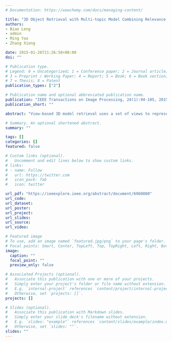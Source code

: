 ```yaml
---
# Documentation: https://wowchemy.com/docs/managing-content/

title: "3D Object Retrieval with Multi-topic Model Combining Relevance Feedback and LDA Model"
authors:
- Biao Leng
- admin
- Ming Yao
- Zhang Xiong

date: 2015-01-26T21:26:58+08:00
doi: ""

# Publication type.
# Legend: 0 = Uncategorized; 1 = Conference paper; 2 = Journal article;
# 3 = Preprint / Working Paper; 4 = Report; 5 = Book; 6 = Book section;
# 7 = Thesis; 8 = Patent
publication_types: ["2"]

# Publication name and optional abbreviated publication name.
publication: "IEEE Transactions on Image Processing, 24(1):94-105, 2015"
publication_short: ""

abstract: "View-based 3D model retrieval uses a set of views to represent each object. Discovering the complex relationship between multiple views remains challenging in 3D object retrieval. Recent progress in the latent Dirichlet allocation (LDA) model leads us to propose its use for 3D object retrieval. This LDA approach explores the hidden relationships between extracted primordial features of these views. Since LDA is limited to a fixed number of topics, we further propose a multitopic model to improve retrieval performance. We take advantage of a relevance feedback mechanism to balance the contributions of multiple topic models with specified numbers of topics. We demonstrate our improved retrieval performance over the state-of-the-art approaches."

# Summary. An optional shortened abstract.
summary: ""

tags: []
categories: []
featured: false

# Custom links (optional).
#   Uncomment and edit lines below to show custom links.
# links:
# - name: Follow
#   url: https://twitter.com
#   icon_pack: fab
#   icon: twitter

url_pdf: "https://ieeexplore.ieee.org/abstract/document/6960880"
url_code:
url_dataset:
url_poster:
url_project:
url_slides:
url_source:
url_video:

# Featured image
# To use, add an image named `featured.jpg/png` to your page's folder. 
# Focal points: Smart, Center, TopLeft, Top, TopRight, Left, Right, BottomLeft, Bottom, BottomRight.
image:
  caption: ""
  focal_point: ""
  preview_only: false

# Associated Projects (optional).
#   Associate this publication with one or more of your projects.
#   Simply enter your project's folder or file name without extension.
#   E.g. `internal-project` references `content/project/internal-project/index.md`.
#   Otherwise, set `projects: []`.
projects: []

# Slides (optional).
#   Associate this publication with Markdown slides.
#   Simply enter your slide deck's filename without extension.
#   E.g. `slides: "example"` references `content/slides/example/index.md`.
#   Otherwise, set `slides: ""`.
slides: ""
---
```

